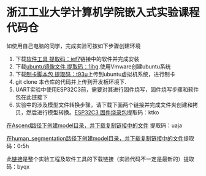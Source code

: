 
# 浙江工业大学计算机学院嵌入式实验课程代码仓

如使用自己电脑的同学，完成实验可按如下步骤创建环境

1. 下载[软件工具 提取码：ief7](https://pan.baidu.com/s/1g2mzsRLWQQqHkE7AtDrvxQ)链接中的软件并完成安装
2. 下载[ubuntu镜像文件 提取码：1ihg](https://pan.baidu.com/s/12DJSe3D3q5WOnWw-PapQHA),使用Vmware创建ubuntu系统
3. 下载[制卡脚本包 提取码：t93u](https://pan.baidu.com/s/1tcbG-bhtHZ82TKMsFNjkJQ)上传到ubuntu虚拟机系统，进行制卡
4. git clone 本仓库的代码并上传到开发板环境下.
5. UART实验中使用ESP32C3前，需要对其进行固件烧写，固件烧写步骤和软件包在此链接下
6. 实验中的涉及模型文件转换步骤，请下载下面两个链接并完成文件夹创建和拷贝，然后进行模型转换。[ESP32C3 固件烧录包](https://pan.baidu.com/s/1MCGT-7nqMSKgsvG2ish1ww)提取码：ktko

[在Ascend路径下创建model目录，并下载复制链接中的文件](https://pan.baidu.com/s/1JEF4IRlsSBlO6iS0Nm4vow) 提取码：uaja

[在human_segmentation路径下创建model目录，并下载复制链接中的文件](https://pan.baidu.com/s/1VIr4VUSY-rVbWkKTu9pncw)提取码：0r5h

此[链接](https://pan.baidu.com/s/106wKvTo7EkgAhgziSybJSg)是整个实验工程及软件工具的下载链接（实验代码不一定是最新的）提取码：byqx
